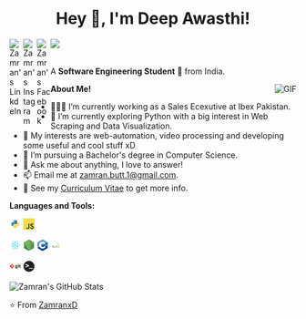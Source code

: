 
<div align="center">
<h1 title="hehehe"> Hey 👋, I'm Deep Awasthi!</h1>
</div>
<a href="https://www.linkedin.com/in/deep-awasthi/">
  <img align="left" alt="Zamran's LinkdeIn" width="24px" src="https://cdn.jsdelivr.net/npm/simple-icons@v3/icons/linkedin.svg" />
</a>
<a href="https://www.instagram.com/_snorlax_op/">
  <img align="left" alt="Zamran's Instagram" width="24px" src="https://cdn.jsdelivr.net/npm/simple-icons@v3/icons/instagram.svg" />
</a>
<a href="https://www.facebook.com/thedeepawasthi">
  <img align="left" alt="Zamran's Facebook" width="24px" src="https://cdn.jsdelivr.net/npm/simple-icons@v3/icons/facebook.svg" />
</a>
<img src="https://komarev.com/ghpvc/?username=ZamranxD&color=blueviolet" align="left">





<br />
<br />

A **Software Engineering Student** 🚀 from India.

  <img align="right" alt="GIF" src="https://i.pinimg.com/originals/e4/26/70/e426702edf874b181aced1e2fa5c6cde.gif" />

**About Me!**

- 👨🏽‍💻 I’m currently working as a Sales Ecexutive at Ibex Pakistan.
- 🌱 I’m currently exploring Python with a big interest in Web Scraping and Data Visualization. 
- 🤔 My interests are web-automation, video processing and developing some useful and cool stuff xD
- 💼 I’m pursuing a Bachelor's degree in Computer Science.
- 💬 Ask me about anything, I love to answer!
- 📫 Email me at [zamran.butt.1@gmail.com](mailto:zamran.butt.1@gmail.com).
- 📝 See my [Curriculum Vitae](https://drive.google.com/file/d/1QNMwfAfDOiS3PEZr5Y0zavdJrFCmqk0m/view?usp=sharing) to get more info.


**Languages and Tools:**  


<code><img height="20" src="https://raw.githubusercontent.com/github/explore/80688e429a7d4ef2fca1e82350fe8e3517d3494d/topics/python/python.png"></code>
<code><img height="20" src="https://raw.githubusercontent.com/github/explore/80688e429a7d4ef2fca1e82350fe8e3517d3494d/topics/javascript/javascript.png"></code>

<code><img height="20" src="https://raw.githubusercontent.com/github/explore/80688e429a7d4ef2fca1e82350fe8e3517d3494d/topics/react/react.png"></code>
<code><img height="20" src="https://raw.githubusercontent.com/github/explore/80688e429a7d4ef2fca1e82350fe8e3517d3494d/topics/nodejs/nodejs.png"></code>
<code><img height="20" src="https://raw.githubusercontent.com/github/explore/80688e429a7d4ef2fca1e82350fe8e3517d3494d/topics/cpp/cpp.png"></code>
<code><img height="20" src="https://raw.githubusercontent.com/github/explore/80688e429a7d4ef2fca1e82350fe8e3517d3494d/topics/mysql/mysql.png"></code>

<code><img height="20" src="https://raw.githubusercontent.com/github/explore/80688e429a7d4ef2fca1e82350fe8e3517d3494d/topics/git/git.png"></code>
<code><img height="20" src="https://raw.githubusercontent.com/github/explore/80688e429a7d4ef2fca1e82350fe8e3517d3494d/topics/terminal/terminal.png"></code>

<img src="https://github-readme-stats.vercel.app/api?username=ZamranxD&show_icons=true&hide_border=true&count_private=true&theme=shades-of-purple&icon_color=fad000" alt="Zamran's GitHub Stats">

⭐️ From [ZamranxD](https://github.com/ZamranxD)
